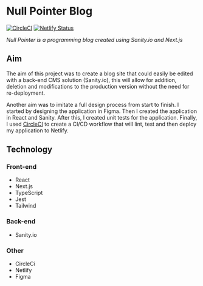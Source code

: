 # Null Pointer Blog
[![CircleCI](https://dl.circleci.com/status-badge/img/gh/daempasha/null-pointer-blog/tree/master.svg?style=shield)](https://dl.circleci.com/status-badge/redirect/gh/daempasha/null-pointer-blog/tree/master)
[![Netlify Status](https://api.netlify.com/api/v1/badges/716187de-548f-41d9-85f5-f4de9c85eb9b/deploy-status)](https://app.netlify.com/sites/null-pointer-blog/deploys)


_Null Pointer is a programming blog created using Sanity.io and Next.js_

## Aim
The aim of this project was to create a blog site that could easily be edited with a back-end CMS solution (Sanity.io), this will allow for addition, deletion and modifications to the production version without the need for re-deployment.

Another aim was to imitate a full design process from start to finish. I started by designing the application in Figma. Then I created the application in React and Sanity. After this, I created unit tests for the application. Finally, I used [CircleCI](https://circleci.com/) to create a CI/CD workflow that will lint, test and then deploy my application to Netlify.

## Technology
### Front-end
- React
- Next.js
- TypeScript
- Jest
- Tailwind

### Back-end
- Sanity.io

### Other
- CircleCi
- Netlify
- Figma
